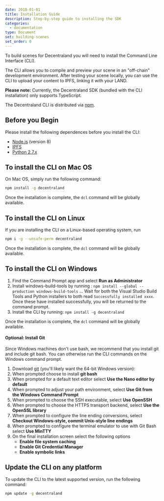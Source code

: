 ```yaml
---
date: 2018-01-01
title: Installation Guide
description: Step-by-step guide to installing the SDK
categories:
  - documentation
type: Document
set: building-scenes
set_order: 0
---
```


To build scenes for Decentraland you will need to install the Command Line Interface (CLI).

The CLI allows you to compile and preview your scene in an "off-chain" development environment. After testing your scene locally, you can use the CLI to upload your content to IPFS, linking it with your LAND.

**Please note:** Currently, the Decentraland SDK (bundled with the CLI installation) only supports TypeScript.

The Decentraland CLI is distributed via [npm](https://www.npmjs.com/get-npm?utm_source=house&utm_medium=homepage&utm_campaign=free%20orgs&utm_term=Install%20npm).

## Before you Begin

Please install the following dependences before you install the CLI:

- [Node.js](https://github.com/decentraland/cli#nodejs-installation) (version 8)
- [IPFS](https://dist.ipfs.io/#go-ipfs)
- [Python 2.7.x](https://www.python.org/downloads/)

## To install the CLI on Mac OS

On Mac OS, simply run the following command:

```bash
npm install -g decentraland
```

Once the installation is complete, the `dcl` command will be globally available.

## To install the CLI on Linux

If you are installing the CLI on a Linux-based operating system, run

```bash
npm i -g --unsafe-perm decentraland
```

Once the installation is complete, the `dcl` command will be globally available.

## To install the CLI on Windows

1.  Find the Command Prompt app and select **Run as Administrator**
2.  Install windows-build-tools by running :
    `npm install --global --production windows-build-tools`
    ... Wait for both the Visual Studio Build Tools and Python installers to both read `Successfully installed xxxx`. Once these have installed successfully, you will be returned to the command prompt.
3.  Install the CLI by running:
    `npm install -g decentraland`

Once the installation is complete, the `dcl` command will be globally available.

#### Optional: Install Git

Since Windows machines don't use bash, we recommend that you install git and include git bash. You can otherwise run the CLI commands on the Windows command prompt.

1.  Download [git](https://git-scm.com/download/win) (you'll likely want the 64-bit Windows version):
2.  When prompted choose to install **git bash**
3.  When prompted for a default text editor select **Use the Nano editor by default**
4.  When prompted to adjust your path environment, select **Use Git from the Windows Command Prompt**
5.  When prompted to choose the SSH executable, select **Use OpenSSH**
6.  When prompted to choose the HTTPS transport backend, select **Use the OpenSSL library**
7.  When prompted to configure the line ending conversions, select **Checkout Windows-style, commit Unix-style line endings**
8.  When prompted to configure the terminal emulator to use with Git Bash select **Use MinTTY**
9.  On the final installation screen select the following options
    - **Enable file system caching**
    - **Enable Git Credential Manager**
    - **Enable symbolic links**

## Update the CLI on any platform

To update the CLI to the latest supported version, run the following command:

```bash
npm update -g decentraland
```
